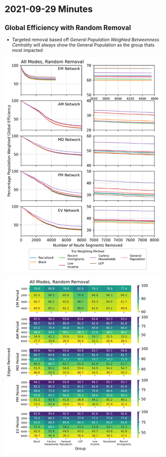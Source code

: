 # 2021-09-29 Minutes

## Global Efficiency with Random Removal

* Targeted removal based off _General Population Weighted Betweenness Centrality_ will always show the General Population as the group thats most impacted

![All Modes](https://github.com/rickl4/masters_minutes/blob/main/2021-09-29/img/GE-Random_Graph.png)

![All Modes](https://github.com/rickl4/masters_minutes/blob/main/2021-09-29/img/GE-Random_Heatmap.png)

